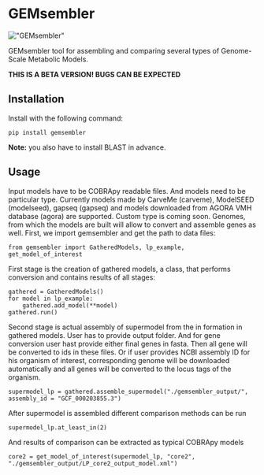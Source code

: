# GEMsembler

!["GEMsembler"](https://git.embl.de/grp-zimmermann-kogadeeva/GEMsembler/-/blob/master/gemsembler_long.gif)

GEMsembler tool for assembling and comparing several types of Genome-Scale Metabolic
Models. 

**THIS IS A BETA VERSION! BUGS CAN BE EXPECTED**

## Installation

Install with the following command:
```
pip install gemsembler
```

**Note:** you also have to install BLAST in advance.

## Usage

Input models have to be COBRApy readable files. And models need to be
particular type. Currently models made by CarveMe (carveme), ModelSEED
(modelseed), gapseq (gapseq) and models downloaded from AGORA VMH database
(agora) are supported. Custom type is coming soon. Genomes, from which the
models are built will allow to convert and assemble genes as well.
First, we import gemsembler and get the path to data files:
```
from gemsembler import GatheredModels, lp_example, get_model_of_interest
```
First stage is the creation of gathered models, a class, that performs
conversion and contains results of all stages:
```
gathered = GatheredModels()
for model in lp_example:
    gathered.add_model(**model)
gathered.run()
```
Second stage is actual assembly of supermodel from the in formation in gathered
models. User has to provide output folder. And for gene conversion user hast
provide either final genes in fasta. Then all gene will be converted to ids in
these files. Or if user provides NCBI assembly ID for his organism of interest,
corresponding genome will be downloaded automatically and all genes will be
converted to the locus tags of the organism.
```
supermodel_lp = gathered.assemble_supermodel("./gemsembler_output/", assembly_id = "GCF_000203855.3")
```
After supermodel is assembled different comparison methods can be run
```
supermodel_lp.at_least_in(2)
```
And results of comparison can be extracted as typical COBRApy models
```
core2 = get_model_of_interest(supermodel_lp, "core2", "./gemsembler_output/LP_core2_output_model.xml")
```

